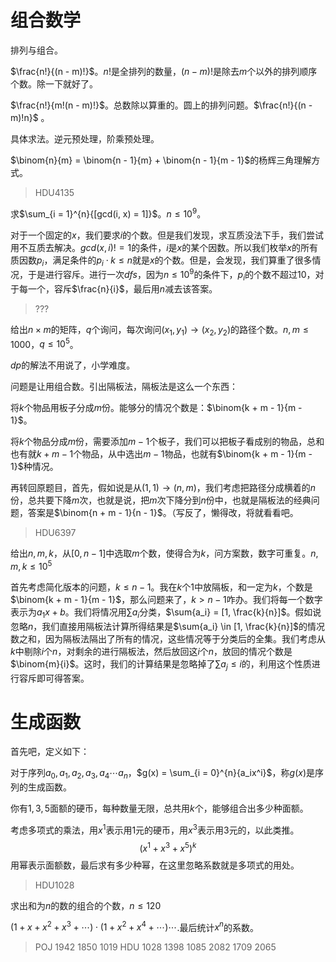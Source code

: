 # 组合数学

排列与组合。

$\frac{n!}{(n - m)!}$。$n!$是全排列的数量，$(n - m)!$是除去$m$个以外的排列顺序个数。除一下就好了。

$\frac{n!}{m!(n - m)!}$。总数除以算重的。圆上的排列问题。$\frac{n!}{(n - m)!n}$ 。

具体求法。逆元预处理，阶乘预处理。

$\binom{n}{m} = \binom{n - 1}{m} + \binom{n - 1}{m - 1}$的杨辉三角理解方式。

> HDU4135

求$\sum_{i = 1}^{n}{[gcd(i, x) = 1]}$。$n \leq 10^9$。

对于一个固定的$x$，我们要求$i$的个数。但是我们发现，求互质没法下手，我们尝试用不互质去解决。$gcd(x, i)  != 1$的条件，$i$是$x$的某个因数。所以我们枚举$x$的所有质因数$p_i$，满足条件的$p_i \cdot k \leq n$就是$x$的个数。但是，会发现，我们算重了很多情况，于是进行容斥。进行一次$dfs$，因为$n \leq 10^9$的条件下，$p_i$的个数不超过10，对于每一个，容斥$\frac{n}{i}$，最后用$n$减去该答案。

> ???

给出$n \times m$的矩阵，$q$个询问，每次询问$(x_1, y_1) \rightarrow (x_2, y_2)$的路径个数。$n, m \leq 1000$，$q \leq 10^5$。

$dp$的解法不用说了，小学难度。

问题是让用组合数。引出隔板法，隔板法是这么一个东西：

将$k$个物品用板子分成$m$份。能够分的情况个数是：$\binom{k + m - 1}{m - 1}$。

将$k$个物品分成$m$份，需要添加$m - 1$个板子，我们可以把板子看成别的物品，总和也有就$k + m - 1$个物品，从中选出$m - 1$物品，也就有$\binom{k + m - 1}{m - 1}$种情况。

再转回原题目，首先，假如说是从$(1, 1) \rightarrow (n, m)$，我们考虑把路径分成横着的$n$份，总共要下降$m$次，也就是说，把$m$次下降分到$n$份中，也就是隔板法的经典问题，答案是$\binom{n + m - 1}{n - 1}$。（写反了，懒得改，将就看看吧。

> HDU6397

给出$n, m, k$，从$[0, n - 1]$中选取$m$个数，使得合为$k$，问方案数，数字可重复。$n, m, k \leq 10^5$

首先考虑简化版本的问题，$k \leq n - 1$。我在$k$个$1$中放隔板，和一定为$k$，个数是$\binom{k + m - 1}{m - 1}$，那么问题来了，$k > n - 1$咋办。我们将每一个数字表示为$a_1x + b$。我们将情况用$\sum{a_i}$分类，$\sum{a_i} = [1, \frac{k}{n}]$。假如说忽略$n$，我们直接用隔板法计算所得结果是$\sum{a_i} \in [1, \frac{k}{n}]$的情况数之和，因为隔板法隔出了所有的情况，这些情况等于分类后的全集。我们考虑从$k$中剔除$i$个$n$，对剩余的进行隔板法，然后放回这$i$个$n$，放回的情况个数是$\binom{m}{i}$。这时，我们的计算结果是忽略掉了$\sum{a_j} \leq i$的，利用这个性质进行容斥即可得答案。

# 生成函数

首先吧，定义如下：

对于序列$a_0, a_1, a_2, a_3, a_4 \cdots a_n$，$g(x) = \sum_{i = 0}^{n}{a_ix^i}$，称$g(x)$是序列的生成函数。

你有$1, 3, 5$面额的硬币，每种数量无限，总共用$k$个，能够组合出多少种面额。

考虑多项式的乘法，用$x^1$表示用$1$元的硬币，用$x^3$表示用$3$元的，以此类推。
$$
(x^1 + x^3 + x^5)^k
$$
用幂表示面额数，最后求有多少种幂，在这里忽略系数就是多项式的用处。

>  HDU1028

求出和为$n$的数的组合的个数，$n \leq 120$

$(1 + x + x^2 + x^3 + \cdots) \cdot (1 + x^2 + x^4 + \cdots) \cdots$.最后统计$x^n$的系数。

>  POJ 1942 1850 1019 HDU 1028 1398 1085 2082 1709 2065

